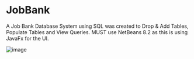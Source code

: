# JobBank
A Job Bank Database System using SQL was created to Drop & Add Tables, Populate Tables and View Queries.
MUST use NetBeans 8.2 as this is using JavaFx for the UI.

![image](https://github.com/Niithursan/JobBank/assets/129026028/58c1591c-054c-4943-a0ea-c3966a16839e)


